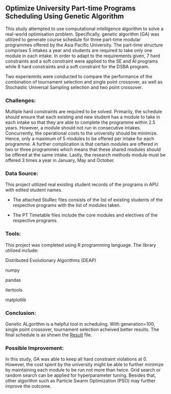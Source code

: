 ## Optimize University Part-time Programs Scheduling Using Genetic Algorithm

This study attempted to use computational intelligence algorithm to solve a real-world optimisation problem. Specifically, genetic algorithm (GA) was utilized to generate course schedule for three part-time modular programmes offered by the Asia Pacific University. The part-time structure comprises 5 intakes a year and students are required to take only one module in each intake. 
In order to adapt to the requirements given, 7 hard constraints and a soft constraint were applied to the SE and AI programs while 8 hard constraints and a soft constraint for the DSBA program. 

Two experiemnts were conducted to compare the performance of the combination of tournament selection and single point crossover, as well as Stochastic Universal Sampling selection and two point crossover.

### Challenges:
Multiple hard constraints are required to be solved. Primarily, the schedule should ensure that each existing and new student has a module to take in each intake so that they are able to complete the programme within 2.5 years. However, a module should not run in consecutive intakes. Concurrently, the operational costs to the university should be minimize. Hence, only a maximum of 5 modules to be offered per intake for each programme. A further complication is that certain modules are offered in two or three programmes which means that these shared modules should be offered at the same intake. Lastly, the research methods module must be offered 3 times a year in January, May and October.

### Data Source:
This project utilized real existing student records of the programs in APU with edited student names.

- The attached StuRec files consists of the list of existing students of the respective programs with the list of modules taken.
  
- The  PT Timetable files include the core modules and electives of the respective programs.

### Tools:
This project was completed using R programming language. The library utilized include:

Distributed Evolutionary Algorithms (DEAP)

numpy

pandas

itertools

matplotlib 

### Conclusion:
Genetic ALgorithm is a helpful tool in scheduling. With generation=100, single point crossover, tournament selection acheived better results. The final schedule is as shown the [Result](https://github.com/suetteh/GeneticAlgoOpt/blob/main/Results.pdf) file.

### Possible Improvement:
In this study, GA was able to keep all hard constraint violations at 0. However, the cost spent by the university might be able to further minimize by maintaining each module to be run not more than twice. Grid search or random search can be applied for hyperparameter tuning. Besides that, other algorithm such as Particle Swarm Optimization (PSO) may further improve the outcome. 


